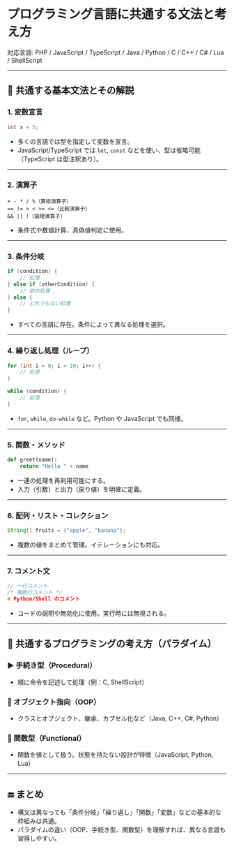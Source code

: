 # プログラミング言語に共通する文法と考え方

対応言語: PHP / JavaScript / TypeScript / Java / Python / C / C++ / C# / Lua / ShellScript

---

## 🧩 共通する基本文法とその解説

### 1. 変数宣言

```c
int x = 5;
```

- 多くの言語では型を指定して変数を宣言。
- JavaScript/TypeScript では `let`, `const` などを使い、型は省略可能（TypeScript は型注釈あり）。

---

### 2. 演算子

```text
+ - * / %（算術演算子）
== != > < >= <=（比較演算子）
&& || !（論理演算子）
```

- 条件式や数値計算、真偽値判定に使用。

---

### 3. 条件分岐

```c
if (condition) {
    // 処理
} else if (otherCondition) {
    // 他の処理
} else {
    // どれでもない処理
}
```

- すべての言語に存在。条件によって異なる処理を選択。

---

### 4. 繰り返し処理（ループ）

```c
for (int i = 0; i < 10; i++) {
    // 処理
}

while (condition) {
    // 処理
}
```

- `for`, `while`, `do-while` など。Python や JavaScript でも同様。

---

### 5. 関数・メソッド

```python
def greet(name):
    return "Hello " + name
```

- 一連の処理を再利用可能にする。
- 入力（引数）と出力（戻り値）を明確に定義。

---

### 6. 配列・リスト・コレクション

```java
String[] fruits = {"apple", "banana"};
```

- 複数の値をまとめて管理。イテレーションにも対応。

---

### 7. コメント文

```c
// 一行コメント
/* 複数行コメント */
# Python/Shell のコメント
```

- コードの説明や無効化に使用。実行時には無視される。

---

## 🎯 共通するプログラミングの考え方（パラダイム）

### ▶️ 手続き型（Procedural）

- 順に命令を記述して処理（例：C, ShellScript）

### 🧱 オブジェクト指向（OOP）

- クラスとオブジェクト、継承、カプセル化など（Java, C++, C#, Python）

### 🔁 関数型（Functional）

- 関数を値として扱う。状態を持たない設計が特徴（JavaScript, Python, Lua）

---

## 🔚 まとめ

- 構文は異なっても「条件分岐」「繰り返し」「関数」「変数」などの基本的な枠組みは共通。
- パラダイムの違い（OOP、手続き型、関数型）を理解すれば、異なる言語も習得しやすい。